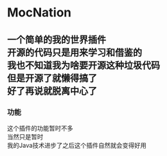 # MocNation
一个简单的我的世界插件\
开源的代码只是用来学习和借鉴的\
我也不知道我为啥要开源这种垃圾代码\
但是开源了就懒得搞了\
好了再说就脱离中心了
---
### 功能
这个插件的功能暂时不多\
当然只是暂时\
我的Java技术进步了之后这个插件自然就会变得好用
